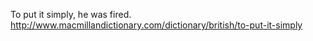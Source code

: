 To put it simply, he was fired.
http://www.macmillandictionary.com/dictionary/british/to-put-it-simply
